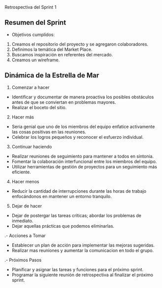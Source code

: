 Retrospectiva del Sprint 1

## Resumen del Sprint

- Objetivos cumplidos: 
1. Creamos el repositorio del proyecto y se agregaron colaboradores.
2. Definimos la temática del Market Place.
3. Buscamos inspiración en referentes del mercado.
4. Creamos un wireframe. 

## Dinámica de la Estrella de Mar

1. Comenzar a hacer
- Identificar y documentar de manera proactiva los posibles obstáculos antes de que se conviertan en problemas mayores.
- Realizar el boceto del sitio.

 2. Hacer más
- Seria genial que uno de los miembros del equipo enfatice activamente las cosas positivas en las reuniones.
- Celebrar los logros pequeños y reconocer el esfuerzo individual.

 3. Continuar haciendo
- Realizar reuniones  de seguimiento para mantener a todos en sintonia.
- Fomentar la colaboración interfuncional entre los miembros del equipo.
- Utilizar herramientas de gestión de proyectos para un seguimiento más eficiente.

 4. Hacer menos
- Reducir la cantidad de interrupciones durante las horas de trabajo enfocándonos en mantener un entorno tranquilo.

 5. Dejar de hacer
- Dejar de postergar las tareas críticas; abordar los problemas de inmediato.
- Dejar aquellas prácticas que podemos eliminarlas.

.- Acciones a Tomar
- Establecer un plan de acción para implementar las mejoras sugeridas.
- Realizar mas reuniones y aumentar la comunicacion en todo el grupo.

.- Próximos Pasos
- Planificar y asignar las tareas y funciones para el próximo sprint.
- Programar la siguiente reunión de retrospectiva al finalizar el próximo sprint.